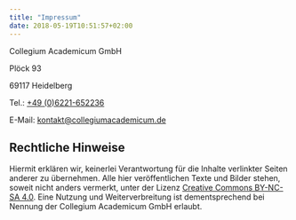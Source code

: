 ```yaml
---
title: "Impressum"
date: 2018-05-19T10:51:57+02:00
---
```


Collegium Academicum GmbH

Plöck 93

69117 Heidelberg

Tel.: [+49 (0)6221-652236](tel:+4906221652236)

E-Mail: [kontakt@collegiumacademicum.de](mailto:kontakt@collegiumacademicum.de)

## Rechtliche Hinweise
Hiermit erklären wir, keinerlei Verantwortung für die Inhalte verlinkter Seiten anderer zu übernehmen. Alle hier veröffentlichen Texte und Bilder stehen, soweit nicht anders vermerkt, unter der Lizenz [Creative Commons BY-NC-SA 4.0](http://creativecommons.org/licenses/by-nc-sa/4.0/). Eine Nutzung und Weiterverbreitung ist dementsprechend bei Nennung der Collegium Academicum GmbH erlaubt.